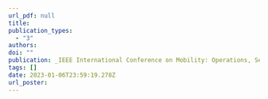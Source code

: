 ```yaml
---
url_pdf: null
title: 
publication_types:
  - "3"
authors:
doi: ""
publication: _IEEE International Conference on Mobility: Operations, Services, and Technologies (MOST) 2023_
tags: []
date: 2023-01-06T23:59:19.278Z
url_poster:
---
```

